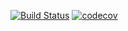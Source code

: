 [![Build Status](https://travis-ci.org/astarichenkov/job4j_threads.svg?branch=main)](https://travis-ci.org/astarichenkov/job4j_threads)
[![codecov](https://codecov.io/gh/astarichenkov/job4j_threads/branch/main/graph/badge.svg?token=3UH050ZE44)](https://codecov.io/gh/astarichenkov/job4j_threads)


